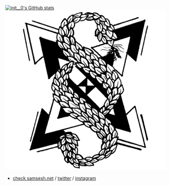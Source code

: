 [![init__0's GitHub stats](https://github-readme-stats.vercel.app/api?username=samsesh&show_icons=true&theme=blueberry)](https://SamSesh.net) ![logo](./Logo/logoB.png)
* [check samsesh.net](https://samsesh.net) / [twitter](https://twitter.com/_samsesh) / [instagram](https://instagram.com/sam.sesh)
